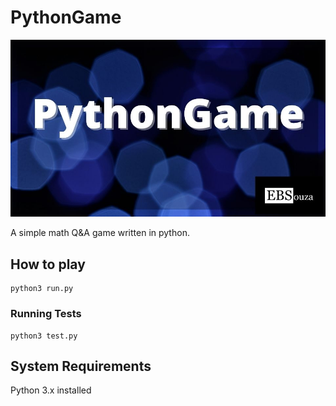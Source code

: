 # PythonGame

![alt text](assets/PythonGame.jpg "Title")

A simple math Q&A game written in python.

## How to play

```
python3 run.py
```

### Running Tests

```
python3 test.py
```

## System Requirements

Python 3.x installed 


